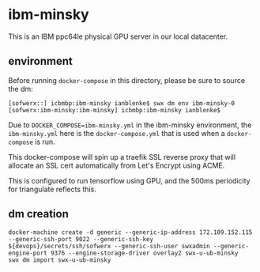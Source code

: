 # ibm-minsky

This is an IBM ppc64le physical GPU server in our local datacenter.

## environment

Before running `docker-compose` in this directory, please be sure to source the dm:

    [sofwerx::] icbmbp:ibm-minsky ianblenke$ swx dm env ibm-minsky-0
    [sofwerx:ibm-minsky:ibm-minsky] icbmbp:ibm-minsky ianblenke$

Due to `DOCKER_COMPOSE=ibm-minsky.yml` in the ibm-minsky environment, the `ibm-minsky.yml` here is the `docker-compose.yml` that is used when a `docker-compose` is run.

This docker-compose will spin up a traefik SSL reverse proxy that will allocate an SSL cert automatically from Let's Encrypt using ACME.

This is configured to run tensorflow using GPU, and the 500ms periodicity for triangulate reflects this.

## dm creation

    docker-machine create -d generic --generic-ip-address 172.109.152.115 --generic-ssh-port 9022 --generic-ssh-key ${devops}/secrets/ssh/sofwerx --generic-ssh-user swxadmin --generic-engine-port 9376 --engine-storage-driver overlay2 swx-u-ub-minsky
    swx dm import swx-u-ub-minsky

